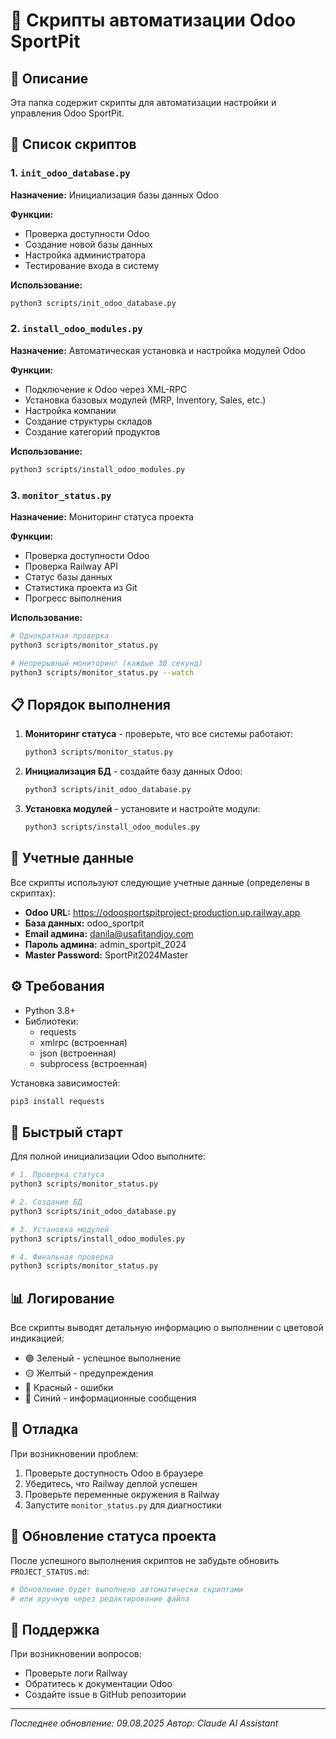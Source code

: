 # 📜 Скрипты автоматизации Odoo SportPit

## 🎯 Описание

Эта папка содержит скрипты для автоматизации настройки и управления Odoo SportPit.

## 📁 Список скриптов

### 1. `init_odoo_database.py`
**Назначение:** Инициализация базы данных Odoo

**Функции:**
- Проверка доступности Odoo
- Создание новой базы данных
- Настройка администратора
- Тестирование входа в систему

**Использование:**
```bash
python3 scripts/init_odoo_database.py
```

### 2. `install_odoo_modules.py`
**Назначение:** Автоматическая установка и настройка модулей Odoo

**Функции:**
- Подключение к Odoo через XML-RPC
- Установка базовых модулей (MRP, Inventory, Sales, etc.)
- Настройка компании
- Создание структуры складов
- Создание категорий продуктов

**Использование:**
```bash
python3 scripts/install_odoo_modules.py
```

### 3. `monitor_status.py`
**Назначение:** Мониторинг статуса проекта

**Функции:**
- Проверка доступности Odoo
- Проверка Railway API
- Статус базы данных
- Статистика проекта из Git
- Прогресс выполнения

**Использование:**
```bash
# Однократная проверка
python3 scripts/monitor_status.py

# Непрерывный мониторинг (каждые 30 секунд)
python3 scripts/monitor_status.py --watch
```

## 📋 Порядок выполнения

1. **Мониторинг статуса** - проверьте, что все системы работают:
   ```bash
   python3 scripts/monitor_status.py
   ```

2. **Инициализация БД** - создайте базу данных Odoo:
   ```bash
   python3 scripts/init_odoo_database.py
   ```

3. **Установка модулей** - установите и настройте модули:
   ```bash
   python3 scripts/install_odoo_modules.py
   ```

## 🔐 Учетные данные

Все скрипты используют следующие учетные данные (определены в скриптах):

- **Odoo URL:** https://odoosportspitproject-production.up.railway.app
- **База данных:** odoo_sportpit
- **Email админа:** danila@usafitandjoy.com
- **Пароль админа:** admin_sportpit_2024
- **Master Password:** SportPit2024Master

## ⚙️ Требования

- Python 3.8+
- Библиотеки:
  - requests
  - xmlrpc (встроенная)
  - json (встроенная)
  - subprocess (встроенная)

Установка зависимостей:
```bash
pip3 install requests
```

## 🚀 Быстрый старт

Для полной инициализации Odoo выполните:
```bash
# 1. Проверка статуса
python3 scripts/monitor_status.py

# 2. Создание БД
python3 scripts/init_odoo_database.py

# 3. Установка модулей
python3 scripts/install_odoo_modules.py

# 4. Финальная проверка
python3 scripts/monitor_status.py
```

## 📊 Логирование

Все скрипты выводят детальную информацию о выполнении с цветовой индикацией:
- 🟢 Зеленый - успешное выполнение
- 🟡 Желтый - предупреждения
- 🔴 Красный - ошибки
- 🔵 Синий - информационные сообщения

## 🐛 Отладка

При возникновении проблем:

1. Проверьте доступность Odoo в браузере
2. Убедитесь, что Railway деплой успешен
3. Проверьте переменные окружения в Railway
4. Запустите `monitor_status.py` для диагностики

## 📝 Обновление статуса проекта

После успешного выполнения скриптов не забудьте обновить `PROJECT_STATUS.md`:
```bash
# Обновление будет выполнено автоматически скриптами
# или вручную через редактирование файла
```

## 🤝 Поддержка

При возникновении вопросов:
- Проверьте логи Railway
- Обратитесь к документации Odoo
- Создайте issue в GitHub репозитории

---

*Последнее обновление: 09.08.2025*
*Автор: Claude AI Assistant*

